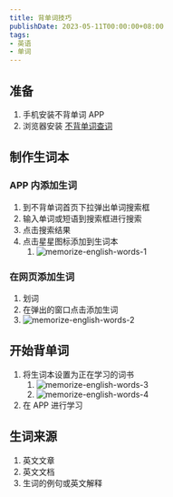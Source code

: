 ```yaml
---
title: 背单词技巧
publishDate: 2023-05-11T00:00:00+08:00
tags:
- 英语
- 单词
---
```


## 准备

1. 手机安装不背单词 APP
2. 浏览器安装 [不背单词查词](https://chrome.google.com/webstore/detail/%E4%B8%8D%E8%83%8C%E5%8D%95%E8%AF%8D%E6%9F%A5%E8%AF%8D/cklfipcjofdnmdolnfngpmokdaejidim)

## 制作生词本

### APP 内添加生词

1. 到不背单词首页下拉弹出单词搜索框
2. 输入单词或短语到搜索框进行搜索
3. 点击搜索结果
4. 点击星星图标添加到生词本
   1. ![memorize-english-words-1](https://cdn.jsdelivr.net/gh/11ze/static/images/memorize-english-words-1.png)

### 在网页添加生词

1. 划词
2. 在弹出的窗口点击添加生词
3. ![memorize-english-words-2](https://cdn.jsdelivr.net/gh/11ze/static/images/memorize-english-words-2.png)

## 开始背单词

1. 将生词本设置为正在学习的词书
   1. ![memorize-english-words-3](https://cdn.jsdelivr.net/gh/11ze/static/images/memorize-english-words-3.png)
   2. ![memorize-english-words-4](https://cdn.jsdelivr.net/gh/11ze/static/images/memorize-english-words-4.png)
2. 在 APP 进行学习

## 生词来源

1. 英文文章
2. 英文文档
3. 生词的例句或英文解释
